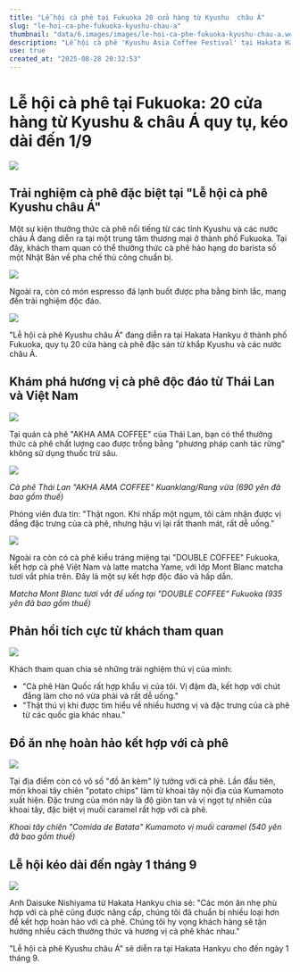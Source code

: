 ```yaml
---
title: "Lễ hội cà phê tại Fukuoka 20 cửa hàng từ Kyushu  châu Á"
slug: "le-hoi-ca-phe-fukuoka-kyushu-chau-a"
thumbnail: "data/6.images/images/le-hoi-ca-phe-fukuoka-kyushu-chau-a.webp"
description: "Lễ hội cà phê 'Kyushu Asia Coffee Festival' tại Hakata Hankyu quy tụ 20 quán cà phê đặc biệt từ Kyushu và nhiều nước châu Á, cùng các món ăn nhẹ kèm cà phê, kéo dài đến ngày 1 tháng 9."
use: true
created_at: "2025-08-28 20:32:53"
---
```


# Lễ hội cà phê tại Fukuoka: 20 cửa hàng từ Kyushu & châu Á quy tụ, kéo dài đến 1/9

![](/images/20250828-90026966-tncv-000-1-view.webp)

## Trải nghiệm cà phê đặc biệt tại "Lễ hội cà phê Kyushu châu Á"

Một sự kiện thưởng thức cà phê nổi tiếng từ các tỉnh Kyushu và các nước châu Á đang diễn ra tại một trung tâm thương mại ở thành phố Fukuoka. Tại đây, khách tham quan có thể thưởng thức cà phê hảo hạng do barista số một Nhật Bản về pha chế thủ công chuẩn bị.

![](/images/20250828-90026966-tncv-001-1-view.webp)

Ngoài ra, còn có món espresso đá lạnh buốt được pha bằng bình lắc, mang đến trải nghiệm độc đáo.

![](/images/20250828-90026966-tncv-002-1-view.webp)

"Lễ hội cà phê Kyushu châu Á" đang diễn ra tại Hakata Hankyu ở thành phố Fukuoka, quy tụ 20 cửa hàng cà phê đặc sản từ khắp Kyushu và các nước châu Á.

## Khám phá hương vị cà phê độc đáo từ Thái Lan và Việt Nam

![](/images/20250828-90026966-tncv-003-1-view.webp)

Tại quán cà phê "AKHA AMA COFFEE" của Thái Lan, bạn có thể thưởng thức cà phê chất lượng cao được trồng bằng "phương pháp canh tác rừng" không sử dụng thuốc trừ sâu.

![](/images/20250828-90026966-tncv-004-1-view.webp)

*Cà phê Thái Lan "AKHA AMA COFFEE" Kuanklang/Rang vừa (690 yên đã bao gồm thuế)*

Phóng viên đưa tin:
"Thật ngon. Khi nhấp một ngụm, tôi cảm nhận được vị đắng đặc trưng của cà phê, nhưng hậu vị lại rất thanh mát, rất dễ uống."

![](/images/20250828-90026966-tncv-005-1-view.webp)

Ngoài ra còn có cà phê kiểu tráng miệng tại "DOUBLE COFFEE" Fukuoka, kết hợp cà phê Việt Nam và latte matcha Yame, với lớp Mont Blanc matcha tươi vắt phía trên. Đây là một sự kết hợp độc đáo và hấp dẫn.

*Matcha Mont Blanc tươi vắt để uống tại "DOUBLE COFFEE" Fukuoka (935 yên đã bao gồm thuế)*

## Phản hồi tích cực từ khách tham quan

![](/images/20250828-90026966-tncv-006-1-view.webp)

Khách tham quan chia sẻ những trải nghiệm thú vị của mình:
*   "Cà phê Hàn Quốc rất hợp khẩu vị của tôi. Vị đậm đà, kết hợp với chút đắng làm cho nó vừa phải và rất dễ uống."
*   "Thật thú vị khi được tìm hiểu về nhiều hương vị và đặc trưng của cà phê từ các quốc gia khác nhau."

## Đồ ăn nhẹ hoàn hảo kết hợp với cà phê

![](/images/20250828-90026966-tncv-007-1-view.webp)

Tại địa điểm còn có vô số "đồ ăn kèm" lý tưởng với cà phê. Lần đầu tiên, món khoai tây chiên "potato chips" làm từ khoai tây nội địa của Kumamoto xuất hiện. Đặc trưng của món này là độ giòn tan và vị ngọt tự nhiên của khoai tây, đặc biệt vị muối caramel rất hợp với cà phê.

*Khoai tây chiên "Comida de Batata" Kumamoto vị muối caramel (540 yên đã bao gồm thuế)*

## Lễ hội kéo dài đến ngày 1 tháng 9

![](/images/20250828-90026966-tncv-008-1-view.webp)

Anh Daisuke Nishiyama từ Hakata Hankyu chia sẻ:
"Các món ăn nhẹ phù hợp với cà phê cũng được nâng cấp, chúng tôi đã chuẩn bị nhiều loại hơn để kết hợp hoàn hảo với cà phê. Chúng tôi hy vọng khách hàng sẽ tận hưởng nhiều cách thưởng thức và hương vị cà phê khác nhau."

"Lễ hội cà phê Kyushu châu Á" sẽ diễn ra tại Hakata Hankyu cho đến ngày 1 tháng 9.